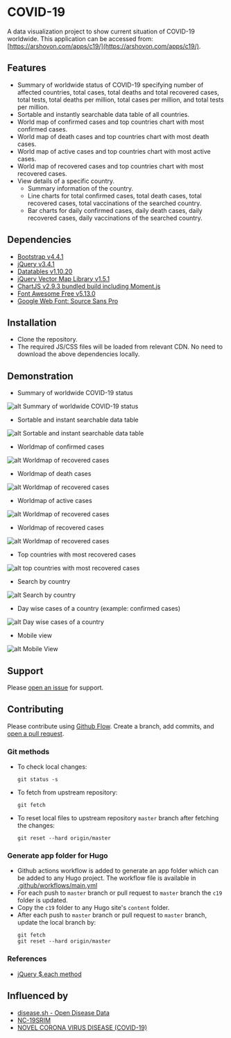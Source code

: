 # COVID-19

A data visualization project to show current situation of COVID-19 worldwide. This application can be accessed from: [https://arshovon.com/apps/c19/](https://arshovon.com/apps/c19/).

## Features
- Summary of worldwide status of COVID-19 specifying number of affected countries, total cases, total deaths and total recovered cases, total tests, total deaths per million, total cases per million, and total tests per million.
- Sortable and instantly searchable data table of all countries.
- World map of confirmed cases and top countries chart with most confirmed cases.
- World map of death cases and top countries chart with most death cases.
- World map of active cases and top countries chart with most active cases.
- World map of recovered cases and top countries chart with most recovered cases.
- View details of a specific country.
    - Summary information of the country.
    - Line charts for total confirmed cases, total death cases, total recovered cases, total vaccinations of the searched country.
    - Bar charts for daily confirmed cases, daily death cases, daily recovered cases, daily vaccinations of the searched country.

## Dependencies

- [Bootstrap v4.4.1](https://getbootstrap.com/docs/4.4/getting-started/introduction/)
- [jQuery v3.4.1](https://jquery.com/)
- [Datatables v1.10.20](https://datatables.net/)
- [jQuery Vector Map Library v1.5.1](https://github.com/10bestdesign/jqvmap)
- [ChartJS v2.9.3 bundled build including Moment.js](https://www.chartjs.org/)
- [Font Awesome Free v5.13.0](https://fontawesome.com)
- [Google Web Font: Source Sans Pro](https://fonts.google.com/specimen/Source+Sans+Pro)

## Installation

- Clone the repository.
- The required JS/CSS files will be loaded from relevant CDN. No need to download the above dependencies locally.

## Demonstration

- Summary of worldwide COVID-19 status

![alt Summary of worldwide COVID-19 status](/screenshots/summary.png?style=center)

- Sortable and instant searchable data table

![alt Sortable and instant searchable data table](/screenshots/data_table.png?style=center)

- Worldmap of confirmed cases

![alt Worldmap of recovered cases](/screenshots/confirmed_world_map.png?style=center)

- Worldmap of death cases

![alt Worldmap of recovered cases](/screenshots/deaths_world_map.png?style=center)

- Worldmap of active cases

![alt Worldmap of recovered cases](/screenshots/active_world_map.png?style=center)

- Worldmap of recovered cases

![alt Worldmap of recovered cases](/screenshots/recovered_world_map.png?style=center)

- Top countries with most recovered cases

![alt top countries with most recovered cases](/screenshots/top_countries_with_most_recovered_cases.png?style=center)

- Search by country

![alt Search by country](/screenshots/search_by_country.png?style=center)

- Day wise cases of a country (example: confirmed cases)

![alt Day wise cases of a country](/screenshots/country_wise_daily_confirmed_case.png?style=center)


- Mobile view

![alt Mobile View](/screenshots/mobile.png?style=center)

## Support

Please [open an issue](https://github.com/arsho/COVID-19/issues/new) for support.

## Contributing

Please contribute using [Github Flow](https://guides.github.com/introduction/flow/). Create a branch, add commits, and [open a pull request](https://github.com/arsho/COVID-19/compare/).

### Git methods

- To check local changes:
  ```
  git status -s
  ```
- To fetch from upstream repository:
  ```
  git fetch
  ```
- To reset local files to upstream repository `master` branch after fetching the changes:
  ```
  git reset --hard origin/master
  ```

### Generate app folder for Hugo

- Github actions workflow is added to generate an app folder which can be added to any Hugo project. The workflow file is available in [.github/workflows/main.yml](.github/workflows/main.yml)
- For each push to `master` branch or pull request to `master` branch the `c19` folder is updated.
- Copy the `c19` folder to any Hugo site's `content` folder.
- After each push to `master` branch or pull request to `master` branch, update the local branch by:
  ```
  git fetch
  git reset --hard origin/master
  ```

### References

- [jQuery $.each method](https://api.jquery.com/jquery.each/)


## Influenced by

- [disease.sh - Open Disease Data](https://disease.sh/)
- [NC-19SRIM](https://www.smreza.com/projects/covid-19/)
- [NOVEL CORONA VIRUS DISEASE \(COVID-19\)](http://corona.nstu.edu.bd/)

